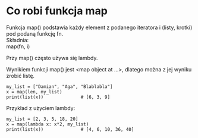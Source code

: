 # Co robi funkcja map   
Funkcja map() podstawia każdy element z podanego iteratora i (listy, krotki) pod podaną funkcję fn.  
Składnia:  
map(fn, i)   
   
Przy map() często używa się lambdy.  
   
Wynikiem funkcji map() jest <map object at ...>, dlatego można z jej wyniku zrobić listę.  
  
```
my_list = ["Damian", "Aga", "Blablabla"]
x = map(len, my_list)
print(list(x))              # [6, 3, 9]
```


Przykład z użyciem lambdy:
```
my_list = [2, 3, 5, 18, 20]
x = map(lambda x: x*2, my_list)
print(list(x))              # [4, 6, 10, 36, 40]
```

